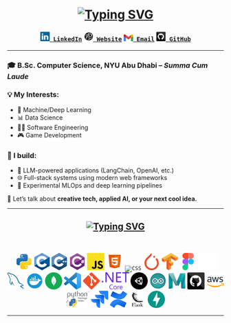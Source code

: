 <h1 align="center">
  <a href="https://git.io/typing-svg">
      <img src="https://readme-typing-svg.herokuapp.com?font=Fira+Code&size=30&pause=2000&color=F71D61FF&center=true&width=435&lines=Hi!++I'm+Aditya+Pandhare!;Welcome+to+my+GitHub!" alt="Typing SVG" />
  </a>
</h1>

<h3 align="center">
  <code><a href="https://www.linkedin.com/in/aditya-pandhare-7b86a8261/" title="LinkedIn Profile"><img width="22" src="images/linkedin.svg"> LinkedIn</a></code>
  <code><a href="https://www.adityapandhare.com/" title="Portfolio Website"><img width="22" src="images/portfolio.png"> Website</a></code>
  <code><a href="mailto:adityapandhare44@gmail.com" title="Email"><img width="22" src="images/gmail.svg"> Email</a></code>
  <code><a href="https://github.com/awesomeadi00" title="GitHub"><img width="22" src="images/github.svg"> GitHub</a></code>
</h3>


---

### 🎓 B.Sc. Computer Science, NYU Abu Dhabi – *Summa Cum Laude*


### 💡 My Interests:
- 🧠 Machine/Deep Learning    
- 📊 Data Science  
- 🧑‍💻 Software Engineering  
- 🎮 Game Development  

### 🔧 I build:
- 🤖 LLM-powered applications (LangChain, OpenAI, etc.)  
- 🌐 Full-stack systems using modern web frameworks  
- 🔬 Experimental MLOps and deep learning pipelines  


💬 Let’s talk about **creative tech, applied AI, or your next cool idea.**

---
<h2 align="center">
<a href="https://git.io/typing-svg"><img src="https://readme-typing-svg.demolab.com?font=Fira+Code&weight=900&size=30&pause=3000&color=F71D61&center=true&vCenter=true&repeat=false&width=700&lines=%F0%9F%94%A5+Languages+%26+Frameworks+%26+Tools+%F0%9F%94%A5" alt="Typing SVG" /></a>
</h2>

<br>
<p align="center">
  <code><img title="Python" height="40" src="images/python.svg"></code>
  <code><img title="C" height="40" src="images/c.svg"></code>
  <code><img title="C++" height="40" src="images/cpp.svg"></code>
  <code><img title="C#" height=40" src="images/csharp.svg"></code>
  <code><img title="Javascript" height="40" src="images/javascript.svg"></code>
  <code><img title="HTML5" height="40" src="images/html5.svg"></code>
  <code><img title="CSS" height="40" src="images/css.svg"></code>
  <code><img title="PyTorch" height="40" src="images/pytorch.svg"></code>
  <code><img title="TensorFlow" height="40" src="images/tensorflow.svg"></code>
  <code><img title="Figma" height="40" src="images/figma.svg"></code>
  <code><img title="Langchain" height="40" src="images/langchain.png"></code>
  <code><img title="MySQL" height="40" src="images/mysql.svg"></code>
  <code><img title="Docker" height="40" src="images/docker.svg"></code>
  <code><img title="MongoDB" height="40" src="images/mongodb.svg"></code>
  <code><img title="Visual Studio Code" height="40" src="images/vscode.svg"></code>
  <code><img title="Git" height="40" src="images/git-original.svg"></code>
  <code><img title=".NetCore" height="40" src="images/dotnetcore.svg"></code>
  <code><img title="Unity" height="40" src="images/unity.svg"></code>
  <code><img title="Arduino" height="40" src="images/arduino.svg"></code>
  <code><img title="Maya" height="40" src="images/maya.svg"></code>
  <code><img title="GitHub" height="40" src="images/github.svg"></code>
  <code><img title="AWS" height="40" src="images/aws.svg"></code>
  <code><img title="PyPi" height="40" src="images/pypi.svg"></code>
  <code><img title="Jira" height="40" src="images/jira.svg"></code>
  <code><img title="Confluence" height="40" src="images/confluence.svg"></code>
  <code><img title="Flask" height="40" src="images/flask.png"></code>
  <code><img title="FastAPI" height="40" src="images/fastapi.svg"></code>
</p>
<hr>
